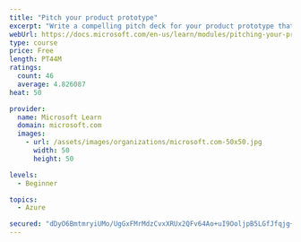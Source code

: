 ```yaml
---
title: "Pitch your product prototype"
excerpt: "Write a compelling pitch deck for your product prototype that will resonate with your audience and share the vision of your prototype."
webUrl: https://docs.microsoft.com/en-us/learn/modules/pitching-your-prototype/
type: course
price: Free
length: PT44M
ratings:
  count: 46
  average: 4.826087
heat: 50

provider:
  name: Microsoft Learn
  domain: microsoft.com
  images:
    - url: /assets/images/organizations/microsoft.com-50x50.jpg
      width: 50
      height: 50

levels:
  - Beginner

topics:
  - Azure

secured: "dDyO6BmtmryiUMo/UgGxFMrMdzCvxXRUx2QFv64Ao+uI9OoljpB5LGfJfqjg+oeVGWVdUbnSb6oKZjj0XAfi7dfwZRSVjkBvo2CwWIaV/8GQPdBDYk/Feyx+hMh2jW0qR/CMWim8CVWSiWSlCjn9OfbSODsgw0e2FpyZY6mhN22PH+JIp2J/9p4GkaWQAvJbKD8dGMgtzue7xeLS+KbomWC2DtK9ZXcVRr7QKBk5BRn2K8dynYpTWKtFajlB7oMcgRaPcwPYf4gegrOrl2xgu0hf/S8kTKoxSIONV5PlLTeP9POHa9p3bHcNecjonkXFOvP9ETlCizUWYnPvSTnRtr873GCwgn1whYHh/IA1/bqDa8Wtywq6hegcSWYC9eEgUQcQ7UXp2jHCW0Mnf+fD6ktkK3f5ey/8O77H+LjqqHY=;whfEabQGpGswjekhyFRDqw=="
---
```


